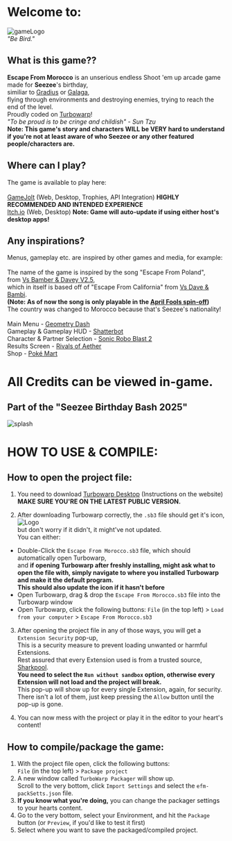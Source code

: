 # Welcome to:
![gameLogo](https://github.com/user-attachments/assets/f7b4bf82-10a8-458e-95a4-0245cadf50e0)\
*"Be Bird."*

## What is this game??
**Escape From Morocco** is an unserious endless Shoot 'em up arcade game made for **Seezee**'s birthday,\
similiar to [Gradius](https://en.wikipedia.org/wiki/Gradius) or [Galaga](https://en.wikipedia.org/wiki/Galaga),\
flying through environments and destroying enemies, trying to reach the end of the level.\
Proudly coded on [Turbowarp](https://turbowarp.org/)!\
*"To be proud is to be cringe and childish" - Sun Tzu*\
**Note: This game's story and characters WILL be VERY hard to understand if you're not at least aware of who Seezee or any other featured people/characters are.**

## Where can I play?
The game is available to play here:\
\
[GameJolt](https://gamejolt.com/games/efm/995169) (Web, Desktop, Trophies, API Integration) **HIGHLY RECOMMENDED AND INTENDED EXPERIENCE**\
[Itch.io](https://glitchdotsmh.itch.io/efm) (Web, Desktop)
**Note: Game will auto-update if using either host's desktop apps!**

## Any inspirations?
Menus, gameplay etc. are inspired by other games and media, for example:\
\
The name of the game is inspired by the song "Escape From Poland",\
from [Vs Bamber & Davey V2.5](https://glitchdotsmh.itch.io/bnd),\
which in itself is based off of "Escape From California" from [Vs Dave & Bambi](https://gamebanana.com/mods/43201).\
**(Note: As of now the song is only playable in the [April Fools spin-off](https://gamebanana.com/mods/585254))**\
The country was changed to Morocco because that's Seezee's nationality!\
\
Main Menu - [Geometry Dash](https://store.steampowered.com/app/322170/Geometry_Dash/)\
Gameplay & Gameplay HUD - [Shatterbot](https://flashgaming.fandom.com/wiki/Shatterbot/)\
Character & Partner Selection - [Sonic Robo Blast 2](https://www.srb2.org/)\
Results Screen - [Rivals of Aether](https://store.steampowered.com/app/383980/Rivals_of_Aether/)\
Shop - [Poké Mart](https://bulbapedia.bulbagarden.net/wiki/Pok%C3%A9_Mart)

# All Credits can be viewed in-game.

## Part of the "Seezee Birthday Bash 2025"
![splash](https://github.com/user-attachments/assets/fe49593d-8752-4a8a-bdab-623c7337a8fa)

# HOW TO USE & COMPILE:

## How to open the project file:
1. You need to download [Turbowarp Desktop](https://desktop.turbowarp.org/) (Instructions on the website)\
**MAKE SURE YOU'RE ON THE LATEST PUBLIC VERSION.**

2. After downloading Turbowarp correctly, the `.sb3` file should get it's icon,\
![Logo](https://github.com/user-attachments/assets/606810db-7222-4dc6-ae60-8fbbd06921de)\
but don't worry if it didn't, it might've not updated.\
You can either:
- Double-Click the `Escape From Morocco.sb3` file, which should automatically open Turbowarp,\
and **if opening Turbowarp after freshly installing, might ask what to open the file with, simply navigate to where you installed Turbowarp and make it the default program.**\
**This should also update the icon if it hasn't before**
- Open Turbowarp, drag & drop the `Escape From Morocco.sb3` file into the Turbowarp window
- Open Turbowarp, click the following buttons:
`File` (in the top left) > `Load from your computer` > `Escape From Morocco.sb3`

3. After opening the project file in any of those ways, you will get a `Extension Security` pop-up,\
This is a security measure to prevent loading unwanted or harmful Extensions.\
Rest assured that every Extension used is from a trusted source, [Sharkpool](https://sharkpools-extensions.vercel.app/).\
**You need to select the `Run without sandbox` option, otherwise every Extension will not load and the project will break.**\
This pop-up will show up for every single Extension, again, for security.\
There isn't a lot of them, just keep pressing the `Allow` button until the pop-up is gone.

4. You can now mess with the project or play it in the editor to your heart's content!

## How to compile/package the game:
1. With the project file open, click the following buttons:\
`File` (in the top left) > `Package project`
2. A new window called `TurboWarp Packager` will show up.\
Scroll to the very bottom, click `Import Settings` and select the `efm-packSetts.json` file.
3. **If you know what you're doing,** you can change the packager settings to your hearts content.
4. Go to the very bottom, select your Environment, and hit the `Package` button (or `Preview`, if you'd like to test it first)
5. Select where you want to save the packaged/compiled project.
